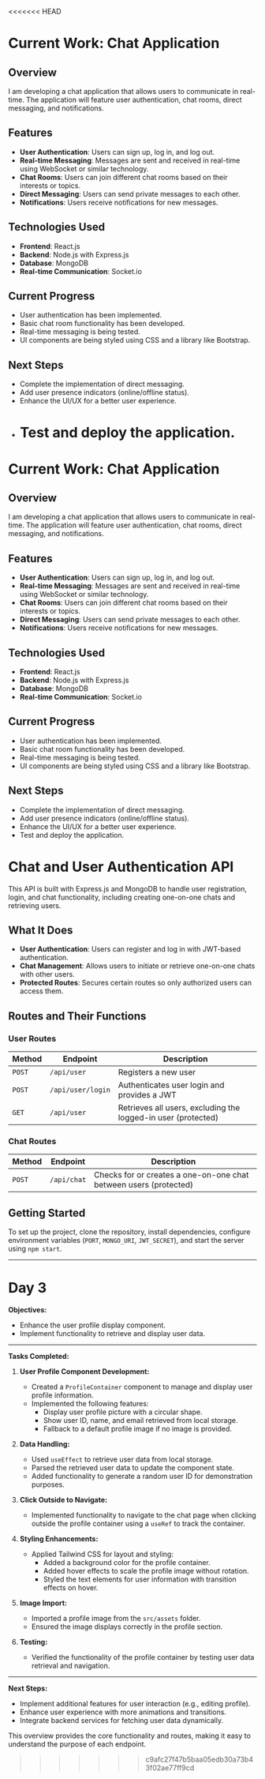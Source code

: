 <<<<<<< HEAD

# Current Work: Chat Application

## Overview

I am developing a chat application that allows users to communicate in real-time. The application will feature user authentication, chat rooms, direct messaging, and notifications.

## Features

- **User Authentication**: Users can sign up, log in, and log out.
- **Real-time Messaging**: Messages are sent and received in real-time using WebSocket or similar technology.
- **Chat Rooms**: Users can join different chat rooms based on their interests or topics.
- **Direct Messaging**: Users can send private messages to each other.
- **Notifications**: Users receive notifications for new messages.

## Technologies Used

- **Frontend**: React.js
- **Backend**: Node.js with Express.js
- **Database**: MongoDB
- **Real-time Communication**: Socket.io

## Current Progress

- User authentication has been implemented.
- Basic chat room functionality has been developed.
- Real-time messaging is being tested.
- UI components are being styled using CSS and a library like Bootstrap.

## Next Steps

- Complete the implementation of direct messaging.
- Add user presence indicators (online/offline status).
- Enhance the UI/UX for a better user experience.
- # Test and deploy the application.

# Current Work: Chat Application

## Overview

I am developing a chat application that allows users to communicate in real-time. The application will feature user authentication, chat rooms, direct messaging, and notifications.

## Features

- **User Authentication**: Users can sign up, log in, and log out.
- **Real-time Messaging**: Messages are sent and received in real-time using WebSocket or similar technology.
- **Chat Rooms**: Users can join different chat rooms based on their interests or topics.
- **Direct Messaging**: Users can send private messages to each other.
- **Notifications**: Users receive notifications for new messages.

## Technologies Used

- **Frontend**: React.js
- **Backend**: Node.js with Express.js
- **Database**: MongoDB
- **Real-time Communication**: Socket.io

## Current Progress

- User authentication has been implemented.
- Basic chat room functionality has been developed.
- Real-time messaging is being tested.
- UI components are being styled using CSS and a library like Bootstrap.

## Next Steps

- Complete the implementation of direct messaging.
- Add user presence indicators (online/offline status).
- Enhance the UI/UX for a better user experience.
- Test and deploy the application.

# Chat and User Authentication API

This API is built with Express.js and MongoDB to handle user registration, login, and chat functionality, including creating one-on-one chats and retrieving users.

## What It Does

- **User Authentication**: Users can register and log in with JWT-based authentication.
- **Chat Management**: Allows users to initiate or retrieve one-on-one chats with other users.
- **Protected Routes**: Secures certain routes so only authorized users can access them.

## Routes and Their Functions

### User Routes

| Method | Endpoint          | Description                                                   |
| ------ | ----------------- | ------------------------------------------------------------- |
| `POST` | `/api/user`       | Registers a new user                                          |
| `POST` | `/api/user/login` | Authenticates user login and provides a JWT                   |
| `GET`  | `/api/user`       | Retrieves all users, excluding the logged-in user (protected) |

### Chat Routes

| Method | Endpoint    | Description                                                       |
| ------ | ----------- | ----------------------------------------------------------------- |
| `POST` | `/api/chat` | Checks for or creates a one-on-one chat between users (protected) |

## Getting Started

To set up the project, clone the repository, install dependencies, configure environment variables (`PORT`, `MONGO_URI`, `JWT_SECRET`), and start the server using `npm start`.

---

# Day 3

**Objectives:**

- Enhance the user profile display component.
- Implement functionality to retrieve and display user data.

---

**Tasks Completed:**

1. **User Profile Component Development:**

   - Created a `ProfileContainer` component to manage and display user profile information.
   - Implemented the following features:
     - Display user profile picture with a circular shape.
     - Show user ID, name, and email retrieved from local storage.
     - Fallback to a default profile image if no image is provided.

2. **Data Handling:**

   - Used `useEffect` to retrieve user data from local storage.
   - Parsed the retrieved user data to update the component state.
   - Added functionality to generate a random user ID for demonstration purposes.

3. **Click Outside to Navigate:**

   - Implemented functionality to navigate to the chat page when clicking outside the profile container using a `useRef` to track the container.

4. **Styling Enhancements:**

   - Applied Tailwind CSS for layout and styling:
     - Added a background color for the profile container.
     - Added hover effects to scale the profile image without rotation.
     - Styled the text elements for user information with transition effects on hover.

5. **Image Import:**

   - Imported a profile image from the `src/assets` folder.
   - Ensured the image displays correctly in the profile section.

6. **Testing:**
   - Verified the functionality of the profile container by testing user data retrieval and navigation.

---

**Next Steps:**

- Implement additional features for user interaction (e.g., editing profile).
- Enhance user experience with more animations and transitions.
- Integrate backend services for fetching user data dynamically.

This overview provides the core functionality and routes, making it easy to understand the purpose of each endpoint.

> > > > > > > c9afc27f47b5baa05edb30a73b43f02ae77ff9cd
